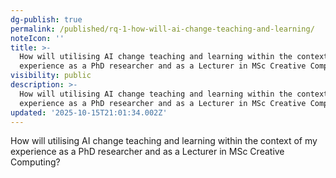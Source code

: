 ```yaml
---
dg-publish: true
permalink: /published/rq-1-how-will-ai-change-teaching-and-learning/
noteIcon: ''
title: >-
  How will utilising AI change teaching and learning within the context of my
  experience as a PhD researcher and as a Lecturer in MSc Creative Computing?
visibility: public
description: >-
  How will utilising AI change teaching and learning within the context of my
  experience as a PhD researcher and as a Lecturer in MSc Creative Computing?
updated: '2025-10-15T21:01:34.002Z'
---
```


How will utilising AI change teaching and learning within the context of my experience as a PhD researcher and as a Lecturer in MSc Creative Computing?
